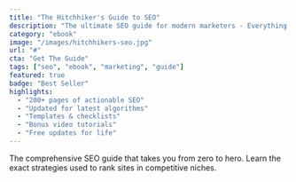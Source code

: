 ```yaml
---
title: "The Hitchhiker's Guide to SEO"
description: "The ultimate SEO guide for modern marketers - Everything you need to rank #1"
category: "ebook"
image: "/images/hitchhikers-seo.jpg"
url: "#"
cta: "Get The Guide"
tags: ["seo", "ebook", "marketing", "guide"]
featured: true
badge: "Best Seller"
highlights:
  - "200+ pages of actionable SEO"
  - "Updated for latest algorithms"
  - "Templates & checklists"
  - "Bonus video tutorials"
  - "Free updates for life"
---
```


The comprehensive SEO guide that takes you from zero to hero. Learn the exact strategies used to rank sites in competitive niches.